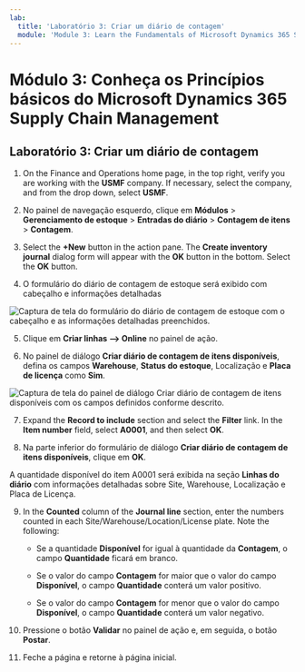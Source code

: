 ```yaml
---
lab:
  title: 'Laboratório 3: Criar um diário de contagem'
  module: 'Module 3: Learn the Fundamentals of Microsoft Dynamics 365 Supply Chain Management'
---
```


# <a name="module-3-learn-the-fundamentals-of-microsoft-dynamics-365-supply-chain-management"></a>Módulo 3: Conheça os Princípios básicos do Microsoft Dynamics 365 Supply Chain Management

## <a name="lab-3---create-a-counting-journal"></a>Laboratório 3: Criar um diário de contagem

1. On the Finance and Operations home page, in the top right, verify you are working with the <bpt id="p1">**</bpt>USMF<ept id="p1">**</ept> company. If necessary, select the company, and from the drop down, select <bpt id="p1">**</bpt>USMF<ept id="p1">**</ept>.

2. No painel de navegação esquerdo, clique em **Módulos** > **Gerenciamento de estoque** > **Entradas do diário** > **Contagem de itens** > **Contagem**.

3. Select the <bpt id="p1">**</bpt>+New<ept id="p1">**</ept> button in the action pane. The <bpt id="p1">**</bpt>Create inventory journal<ept id="p1">**</ept> dialog form will appear with the <bpt id="p2">**</bpt>OK<ept id="p2">**</ept> button in the bottom. Select the <bpt id="p1">**</bpt>OK<ept id="p1">**</ept> button.

4. O formulário do diário de contagem de estoque será exibido com cabeçalho e informações detalhadas

![Captura de tela do formulário do diário de contagem de estoque com o cabeçalho e as informações detalhadas preenchidos.](../media/lp-scm-m-002-warehouse-inventory-mgmt-06.png)

5. Clique em **Criar linhas –&gt; Online** no painel de ação.

6. No painel de diálogo **Criar diário de contagem de itens disponíveis**, defina os campos **Warehouse**, **Status do estoque**, Localização e **Placa de licença** como **Sim**. 

![Captura de tela do painel de diálogo Criar diário de contagem de itens disponíveis com os campos definidos conforme descrito.](../media/lp-scm-m-002-warehouse-inventory-mgmt-07.png)

7. Expand the <bpt id="p1">**</bpt>Record to include<ept id="p1">**</ept> section and select the <bpt id="p2">**</bpt>Filter<ept id="p2">**</ept> link. In the <bpt id="p1">**</bpt>Item number<ept id="p1">**</ept> field, select <bpt id="p2">**</bpt>A0001<ept id="p2">**</ept>, and then select <bpt id="p3">**</bpt>OK<ept id="p3">**</ept>.

8. Na parte inferior do formulário de diálogo **Criar diário de contagem de itens disponíveis**, clique em **OK**.

A quantidade disponível do item A0001 será exibida na seção **Linhas do diário** com informações detalhadas sobre Site, Warehouse, Localização e Placa de Licença.

9. In the <bpt id="p1">**</bpt>Counted<ept id="p1">**</ept> column of the <bpt id="p2">**</bpt>Journal line<ept id="p2">**</ept> section, enter the numbers counted in each Site/Warehouse/Location/License plate. Note the following:

    - Se a quantidade **Disponível** for igual à quantidade da **Contagem**, o campo **Quantidade** ficará em branco.

    - Se o valor do campo **Contagem** for maior que o valor do campo **Disponível**, o campo **Quantidade** conterá um valor positivo.

    - Se o valor do campo **Contagem** for menor que o valor do campo **Disponível**, o campo **Quantidade** conterá um valor negativo.

10. Pressione o botão **Validar** no painel de ação e, em seguida, o botão **Postar**.

11. Feche a página e retorne à página inicial.
